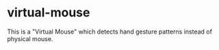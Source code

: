 # virtual-mouse

This is a "Virtual Mouse" which detects hand gesture patterns instead of physical mouse.
